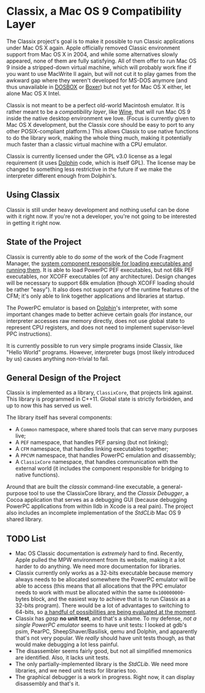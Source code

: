 Classix, a Mac OS 9 Compatibility Layer
=======================================

The Classix project's goal is to make it possible to run Classic applications
under Mac OS X again. Apple officially removed Classic environment support from
Mac OS X in 2004, and while some alternatives slowly appeared, none of them are
fully satisfying. All of them offer to run Mac OS 9 inside a stripped-down
virtual machine, which will probably work fine if you want to use MacWrite II
again, but will not cut it to play games from the awkward gap where they weren't
developed for MS-DOS anymore (and thus unavailable in [DOSBOX][1] or [Boxer][2])
but not yet for Mac OS X either, let alone Mac OS X Intel.

Classix is not meant to be a perfect old-world Macintosh emulator. It is rather
meant to be a _compatibility layer_, like [Wine][3], that will run Mac OS 9
inside the native desktop environment we love. (Focus is currently given to Mac
OS X development, but the Classix core should be easy to port to any other
POSIX-compliant platform.) This allows Classix to use native functions to do the
library work, making the whole thing much, making it potentially much faster
than a classic virtual machine with a CPU emulator.

Classix is currently licensed under the GPL v3.0 license as a legal requirement
(it uses [Dolphin][5] code, which is itself GPL). The license may be changed to
something less restrictive in the future if we make the interpreter different
enough from Dolphin's.

Using Classix
-------------

Classix is still under heavy development and nothing useful can be done with it
right now. If you're not a developer, you're not going to be interested in
getting it right now.

State of the Project
--------------------

Classix is currently able to do _some_ of the work of the Code Fragment Manager,
the [system component responsible for loading executables and running them][4].
It is able to load PowerPC PEF executables, but not 68k PEF executables, nor
XCOFF executables (of any architecture). Design changes will be necessary to
support 68k emulation (though XCOFF loading should be rather "easy"). It also
does not support any of the runtime features of the CFM; it's only able to link
together applications and libraries at startup.

The PowerPC emulator is based on [Dolphin][5]'s interpreter, with some important
changes made to better achieve certain goals (for instance, our interpreter
accesses raw memory directly, does not use global state to represent CPU
registers, and does not need to implement supervisor-level PPC instructions).

It is currently possible to run very simple programs inside Classix, like "Hello
World" programs. However, interpreter bugs (most likely introduced by us) causes
anything non-trivial to fail.

General Design of the Project
-----------------------------

Classix is implemented as a library, `ClassixCore`, that projects link against.
This library is programmed in C++11. Global state is strictly forbidden, and up
to now this has served us well.

The library itself has several components:

* A `Common` namespace, where shared tools that can serve many purposes live;
* A `PEF` namespace, that handles PEF parsing (but not linking);
* A `CFM` namespace, that handles linking executables together;
* A `PPCVM` namespace, that handles PowerPC emulation and disassembly;
* A `ClassixCore` namespace, that handles communication with the external world
  (it includes the component responsible for bridging to native functions).

Around that are built the _classix_ command-line executable, a general-purpose
tool to use the ClassixCore library, and the _Classix Debugger_, a Cocoa
application that serves as a debugging GUI (because debugging PowerPC
applications from within lldb in Xcode is a real pain). The project also
includes an incomplete implementation of the _StdCLib_ Mac OS 9 shared library.

TODO List
---------

* Mac OS Classic documentation is _extremely_ hard to find. Recently, Apple
  pulled the MPW environment from its website, making it a lot harder to do
  anything. We need more documentation for libraries.
* Classix currently only works as a 32-bits executable because memory always
  needs to be allocated somewhere the PowerPC emulator will be able to access
  (this means that all allocations that the PPC emulator needs to work with must
  be allocated within the same `0x100000000`-bytes block, and the easiest way to
  achieve that is to run Classix as a 32-bits program). There would be a lot of
  advantages to switching to 64-bits, so [a handful of possibilities are being
  evaluated at the moment][6].
* Classix has *gasp* __no unit test__, and that's a shame. To my defense, _not a
  single PowerPC emulator_ seems to have unit tests: I looked at gdb's psim,
  PearPC, SheepShaver/Basilisk, qemu and Dolphin, and apparently that's not
  very popular. We *really* should have unit tests though, as that would make
  debugging a lot less painful.
* The disassembler seems fairly good, but not all simplified mnemonics are
  identified. Also, it lacks unit tests.
* The only partially-implemented library is the _StdCLib_. We need more
  libraries, and we need unit tests for libraries too.
* The graphical debugger is a work in progress. Right now, it can display
  disassembly and that's it.

 [1]: http://www.dosbox.com/
 [2]: http://boxerapp.com/
 [3]: http://www.winehq.org/
 [4]: http://developer.apple.com/legacy/mac/library/documentation/mac/pdf/MacOS_RT_Architectures.pdf
 [5]: http://dolphin-emulator.com/
 [6]: http://stackoverflow.com/questions/13517396/how-can-i-ask-mac-os-to-allocate-memory-in-a-specific-address-range